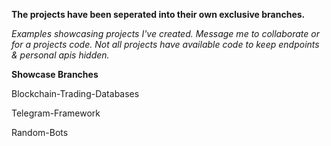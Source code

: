 
**The projects have been seperated into their own exclusive branches.**

*Examples showcasing projects I've created. Message me to collaborate or for a projects code. Not all projects have available code to keep endpoints & personal apis hidden.*

**Showcase Branches**

Blockchain-Trading-Databases

Telegram-Framework

Random-Bots
